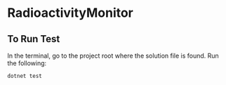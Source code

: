 # RadioactivityMonitor

## To Run Test

In the terminal, go to the project root where the solution file is found. Run the following:

```bash
dotnet test
```
